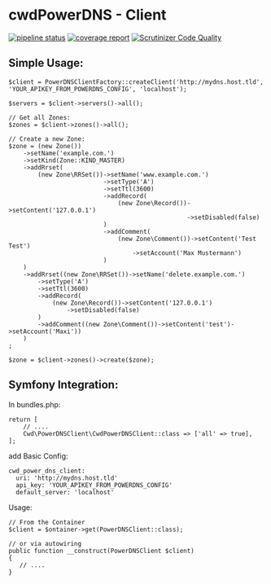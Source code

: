 cwdPowerDNS - Client
====================

[![pipeline status](https://gitlab.cwd.at/cwd/powerdns-client/badges/develop/pipeline.svg)](https://gitlab.cwd.at/cwd/powerdns-client/commits/develop) 
[![coverage report](https://gitlab.cwd.at/cwd/powerdns-client/badges/develop/coverage.svg)](https://gitlab.cwd.at/cwd/powerdns-client/commits/develop) 
[![Scrutinizer Code Quality](https://scrutinizer-ci.com/g/cwd/powerdns-client/badges/quality-score.png?b=master)](https://scrutinizer-ci.com/g/cwd/powerdns-client/?branch=master)


Simple Usage:
-------------
```
$client = PowerDNSClientFactory::createClient('http://mydns.host.tld', 'YOUR_APIKEY_FROM_POWERDNS_CONFIG', 'localhost');

$servers = $client->servers()->all();

// Get all Zones:
$zones = $client->zones()->all();

// Create a new Zone:
$zone = (new Zone())
    ->setName('example.com.')
    ->setKind(Zone::KIND_MASTER)
    ->addRrset(
        (new Zone\RRSet())->setName('www.example.com.')
                          ->setType('A')
                          ->setTtl(3600)
                          ->addRecord(
                              (new Zone\Record())->setContent('127.0.0.1')
                                                 ->setDisabled(false)
                          )
                          ->addComment(
                              (new Zone\Comment())->setContent('Test Test')
                                  ->setAccount('Max Mustermann')
                          )
    )
    ->addRrset((new Zone\RRSet())->setName('delete.example.com.')
        ->setType('A')
        ->setTtl(3600)
        ->addRecord(
            (new Zone\Record())->setContent('127.0.0.1')
                ->setDisabled(false)
        )
        ->addComment((new Zone\Comment())->setContent('test')->setAccount('Maxi'))
    )
;

$zone = $client->zones()->create($zone);
```

Symfony Integration:
---------------------

In bundles.php:
```
return [
    // ....
    Cwd\PowerDNSClient\CwdPowerDNSClient::class => ['all' => true],
];
```

add Basic Config:
```
cwd_power_dns_client:
  uri: 'http://mydns.host.tld'
  api_key: 'YOUR_APIKEY_FROM_POWERDNS_CONFIG'
  default_server: 'localhost'
```

Usage:
```
// From the Container
$client = $ontainer->get(PowerDNSClient::class);

// or via autowiring
public function __construct(PowerDNSClient $client) 
{
   // ....
}
```
